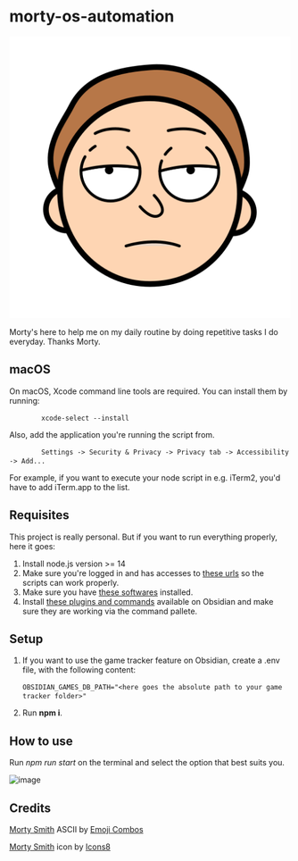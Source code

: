 # morty-os-automation

<div align="center">
    <img alt="Morty's face, bored" src="https://raw.githubusercontent.com/brenobattaglin/morty-os-automation/main/assets/morty.png">
</div>

Morty's here to help me on my daily routine by doing repetitive tasks I do everyday. Thanks Morty.

## macOS

On macOS, Xcode command line tools are required.
You can install them by running:

            xcode-select --install

Also, add the application you're running the script from.

            Settings -> Security & Privacy -> Privacy tab -> Accessibility -> Add...

For example, if you want to execute your node script in e.g. iTerm2, you'd have to add iTerm.app to the list.

## Requisites
This project is really personal. But if you want to run everything properly, here it goes:

1. Install node.js version >= 14
2. Make sure you're logged in and has accesses to [these urls](https://github.com/brenobattaglin/morty-os-automation/blob/main/src/core/constants/url.ts) so the scripts can work properly.
3. Make sure you have [these softwares](https://github.com/brenobattaglin/morty-os-automation/blob/eb352128a306abed4097822993d7b6a7e90e50a7/src/core/constants/software-names.ts) installed.
4. Install [these plugins and commands](https://github.com/brenobattaglin/morty-os-automation/blob/main/src/modules/obsidian/helpers/command-helper.ts) available on Obsidian and make sure they are working via the command pallete.

## Setup

1. If you want to use the game tracker feature on Obsidian, create a .env file, with the following content:

       OBSIDIAN_GAMES_DB_PATH="<here goes the absolute path to your game tracker folder>"
1. Run **npm i**.

## How to use

Run _npm run start_ on the terminal and select the option that best suits you.

<img width="390" alt="image" src="https://github.com/brenobattaglin/morty-os-automation/assets/8771994/a90179bc-dc0b-40e8-8db9-8933224591ab">


## Credits

<a target="_blank" href="https://emojicombos.com/morty">Morty Smith</a> ASCII by <a target="_blank" href="https://emojicombos.com/">Emoji Combos</a>

<a target="_blank" href="https://icons8.com/icon/hAPVXSp7TpSM/morty-smith">Morty Smith</a> icon by <a target="_blank" href="https://icons8.com">Icons8</a>
